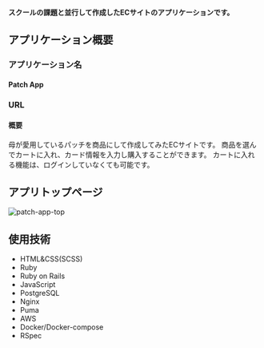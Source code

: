 #### スクールの課題と並行して作成したECサイトのアプリケーションです。

## アプリケーション概要

### アプリケーション名
#### Patch App

### URL


#### 概要
母が愛用しているパッチを商品にして作成してみたECサイトです。
商品を選んでカートに入れ、カード情報を入力し購入することができます。
カートに入れる機能は、ログインしていなくても可能です。

## アプリトップページ
![patch-app-top](https://user-images.githubusercontent.com/71312197/112713978-708b5300-8f1b-11eb-831d-b289ab81dd4d.png)


## 使用技術

* HTML&CSS(SCSS)
* Ruby
* Ruby on Rails
* JavaScript
* PostgreSQL
* Nginx
* Puma
* AWS
* Docker/Docker-compose
* RSpec
